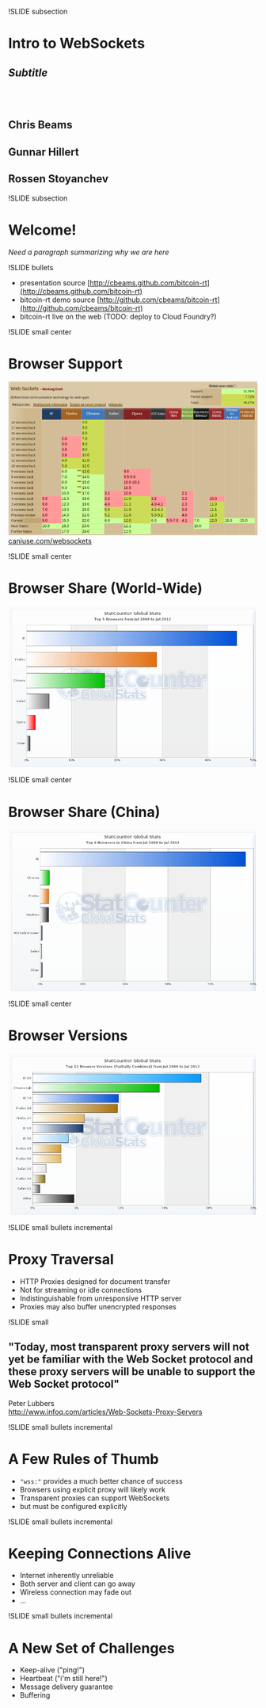 !SLIDE subsection
# Intro to WebSockets
## _Subtitle_
<br><br>
## Chris Beams
## Gunnar Hillert
## Rossen Stoyanchev

!SLIDE subsection
# Welcome!

_Need a paragraph summarizing why we are here_

!SLIDE bullets
* presentation source [http://cbeams.github.com/bitcoin-rt](http://cbeams.github.com/bitcoin-rt)
* bitcoin-rt demo source [http://github.com/cbeams/bitcoin-rt](http://github.com/cbeams/bitcoin-rt)
* bitcoin-rt live on the web (TODO: deploy to Cloud Foundry?)


!SLIDE small center
# Browser Support
![can-i-use-websockets.png](can-i-use-websockets.png)
<a href="http://caniuse.com/websockets">caniuse.com/websockets</a>

!SLIDE small center
# Browser Share (World-Wide)
![browser-world-wide.jpg](browser-world-wide.jpg)

!SLIDE small center
# Browser Share (China)
![browser-china.jpg](browser-china.jpg)

!SLIDE small center
# Browser Versions
![browser-version.jpg](browser-versions.jpg)

!SLIDE small bullets incremental
# Proxy Traversal
* HTTP Proxies designed for document transfer
* Not for streaming or idle connections
* Indistinguishable from unresponsive HTTP server
* Proxies may also buffer unencrypted responses

!SLIDE small
## "Today, most transparent proxy servers will not yet be familiar with the Web Socket protocol and these proxy servers will be unable to support the Web Socket protocol"
Peter Lubbers
<br>
<a href="http://www.infoq.com/articles/Web-Sockets-Proxy-Servers">
  http://www.infoq.com/articles/Web-Sockets-Proxy-Servers</a>

!SLIDE small bullets incremental
# A Few Rules of Thumb
* `"wss:"` provides a much better chance of success
* Browsers using explicit proxy will likely work
* Transparent proxies can support WebSockets
* but must be configured explicitly

!SLIDE small bullets incremental
# Keeping Connections Alive
* Internet inherently unreliable
* Both server and client can go away
* Wireless connection may fade out
* ...

!SLIDE small bullets incremental
# A New Set of Challenges
* Keep-alive ("ping!")
* Heartbeat ("i'm still here!")
* Message delivery guarantee
* Buffering



